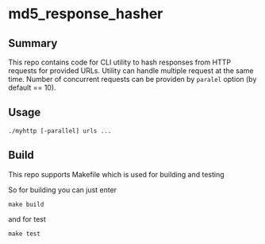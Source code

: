 # md5_response_hasher

## Summary

This repo contains code for CLI utility to hash responses from HTTP requests for provided URLs.
Utility can handle multiple request at the same time. Number of concurrent requests can be providen by `paralel` option (by default == 10).

## Usage

`./myhttp [-parallel] urls ...`

## Build

This repo supports Makefile which is used for building and testing

So for building you can just enter

`make build`

and for test

`make test`
